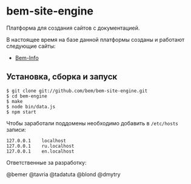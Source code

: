 bem-site-engine
========

Платформа для создания сайтов с документацией.

В настоящее время на базе данной платформы созданы и работают следующие сайты:

* [Bem-Info](http://bem.info)

## Установка, сборка и запуск

```
$ git clone git://github.com/bem/bem-site-engine.git
$ cd bem-engine
$ make
$ node bin/data.js
$ npm start
```

Чтобы заработали поддомены необходимо добавить в `/etc/hosts` записи:

```
127.0.0.1    localhost
127.0.0.1    ru.localhost
127.0.0.1    en.localhost
```

Ответственные за разработку:

@bemer
@tavria
@tadatuta
@blond
@dmytry
